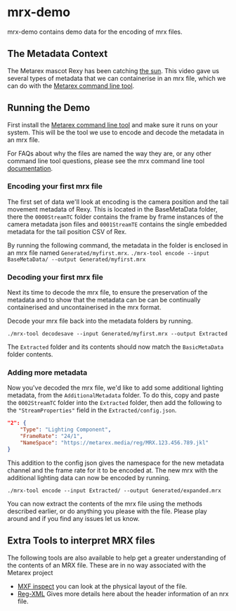 # mrx-demo

mrx-demo contains demo data for the encoding of mrx files.

## The Metadata Context

The Metarex mascot Rexy has been catching [the sun](https://metarex.media/meeja/mrx-rexy-nab-2023.mp4).
This video gave us several types of metadata that we can containerise in an mrx file,
which we can do with the
[Metarex command line tool](https://github.com/metarex-media/mrx-tool).

## Running the Demo

First install the
[Metarex command line tool](https://github.com/metarex-media/mrx-tool)
and make sure it runs on your system. This will be the tool we use to encode
and decode the metadata in an mrx file.

For FAQs about why the files are named the way they are,
or any other command line tool questions,
please see the mrx command line tool
[documentation](https://github.com/metarex-media/mrx-tool/blob/main/HELP.md).

### Encoding your first mrx file

The first set of data we'll look at encoding is the camera position and the
tail movement metadata of Rexy. This is located in the BaseMetaData folder,
there the `0000StreamTC` folder contains the frame by
frame instances of the camera metadata json files
and `0001StreamTE` contains the single embedded metadata
for the tail position CSV of Rex.

By running the following command, the metadata in the folder is enclosed in an mrx file named `Generated/myfirst.mrx`.
```./mrx-tool encode --input BaseMetaData/ --output Generated/myfirst.mrx```

### Decoding your first mrx file

Next its time to decode the mrx file, to ensure the preservation of the metadata
and to show that the metadata can be can be continually
containerised and uncontainerised in the mrx format.

Decode your mrx file back into the metadata folders by running.

```./mrx-tool decodesave --input Generated/myfirst.mrx --output Extracted```

The `Extracted` folder and its contents should now match the `BasicMetaData` folder contents.

### Adding more metadata

Now you've decoded the mrx file, we'd like to add some additional lighting metadata,
from the `AdditionalMetadata` folder. To do this, copy and paste the `0002StreamTC` folder
into the `Extracted` folder, then add the following to the `"StreamProperties"` field in the `Extracted/config.json`.

```json
"2": {
    "Type": "Lighting Component",
    "FrameRate": "24/1",
    "NameSpace": "https://metarex.media/reg/MRX.123.456.789.jkl"
}
```

This addition to the config json gives the namespace for the new metadata channel
and the frame rate for it to be encoded at.
The new mrx with the additional lighting data can now be encoded by running.

```./mrx-tool encode --input Extracted/ --output Generated/expanded.mrx```

You can now extract the contents of the mrx file using the methods described earlier,
or do anything you please with the file. Please play around
and if you find any issues let us know.

## Extra Tools to interpret MRX files

The following tools are also available to help get a greater
understanding of the contents of an MRX file. These are in no way associated
with the Metarex project

- [MXF inspect](https://github.com/Myriadbits/MXFInspect) you can look at the physical layout of the file.
- [Reg-XML](https://registry.smpte-ra.org/apps/regxmldump/view/published/)
Gives more details here about the header information of an nrx file.
